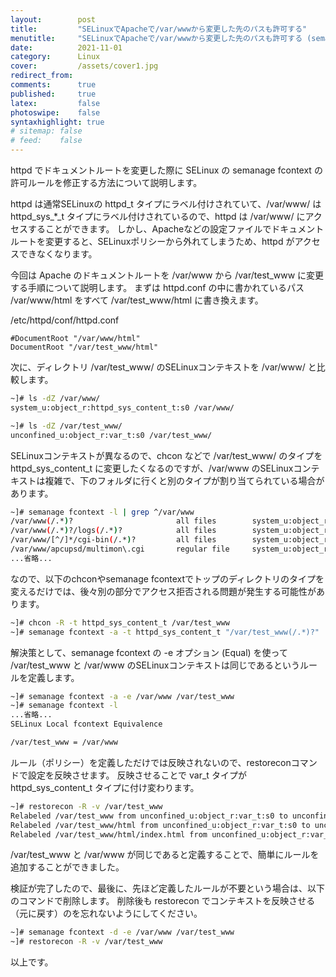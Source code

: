 ```yaml
---
layout:        post
title:         "SELinuxでApacheで/var/wwwから変更した先のパスも許可する"
menutitle:     "SELinuxでApacheで/var/wwwから変更した先のパスも許可する (semanage fcontext -e)"
date:          2021-11-01
category:      Linux
cover:         /assets/cover1.jpg
redirect_from:
comments:      true
published:     true
latex:         false
photoswipe:    false
syntaxhighlight: true
# sitemap: false
# feed:    false
---
```


httpd でドキュメントルートを変更した際に SELinux の semanage fcontext の許可ルールを修正する方法について説明します。

httpd は通常SELinuxの httpd_t タイプにラベル付けされていて、/var/www/ は httpd_sys_*_t タイプにラベル付けされているので、httpd は /var/www/ にアクセスすることができます。
しかし、Apacheなどの設定ファイルでドキュメントルートを変更すると、SELinuxポリシーから外れてしまうため、httpd がアクセスできなくなります。

今回は Apache のドキュメントルートを /var/www から /var/test_www に変更する手順について説明します。
まずは httpd.conf の中に書かれているパス /var/www/html をすべて /var/test_www/html に書き換えます。

/etc/httpd/conf/httpd.conf 
```
#DocumentRoot "/var/www/html"
DocumentRoot "/var/test_www/html"
```
次に、ディレクトリ /var/test_www/ のSELinuxコンテキストを /var/www/ と比較します。
```bash
~]# ls -dZ /var/www/
system_u:object_r:httpd_sys_content_t:s0 /var/www/

~]# ls -dZ /var/test_www/
unconfined_u:object_r:var_t:s0 /var/test_www/
```
SELinuxコンテキストが異なるので、chcon などで /var/test_www/ のタイプを httpd_sys_content_t に変更したくなるのですが、/var/www のSELinuxコンテキストは複雑で、下のフォルダに行くと別のタイプが割り当てられている場合があります。
```bash
~]# semanage fcontext -l | grep ^/var/www
/var/www(/.*)?                       all files        system_u:object_r:httpd_sys_content_t:s0
/var/www(/.*)?/logs(/.*)?            all files        system_u:object_r:httpd_log_t:s0
/var/www/[^/]*/cgi-bin(/.*)?         all files        system_u:object_r:httpd_sys_script_exec_t:s0
/var/www/apcupsd/multimon\.cgi       regular file     system_u:object_r:apcupsd_cgi_script_exec_t:s0
...省略...
```
なので、以下のchconやsemanage fcontextでトップのディレクトリのタイプを変えるだけでは、後々別の部分でアクセス拒否される問題が発生する可能性があります。
```bash
~]# chcon -R -t httpd_sys_content_t /var/test_www                       # 一時的な解決策(非推奨)
~]# semanage fcontext -a -t httpd_sys_content_t "/var/test_www(/.*)?"   # 一時的な解決策(非推奨)
```
解決策として、semanage fcontext の -e オプション (Equal) を使って /var/test_www と /var/www のSELinuxコンテキストは同じであるというルールを定義します。
```bash
~]# semanage fcontext -a -e /var/www /var/test_www
~]# semanage fcontext -l
...省略...
SELinux Local fcontext Equivalence

/var/test_www = /var/www
```
ルール（ポリシー）を定義しただけでは反映されないので、restoreconコマンドで設定を反映させます。
反映させることで var_t タイプが httpd_sys_content_t タイプに付け変わります。
```bash
~]# restorecon -R -v /var/test_www
Relabeled /var/test_www from unconfined_u:object_r:var_t:s0 to unconfined_u:object_r:httpd_sys_content_t:s0
Relabeled /var/test_www/html from unconfined_u:object_r:var_t:s0 to unconfined_u:object_r:httpd_sys_content_t:s0
Relabeled /var/test_www/html/index.html from unconfined_u:object_r:var_t:s0 to unconfined_u:object_r:httpd_sys_content_t:s0
```
/var/test_www と /var/www が同じであると定義することで、簡単にルールを追加することができました。

検証が完了したので、最後に、先ほど定義したルールが不要という場合は、以下のコマンドで削除します。
削除後も restorecon でコンテキストを反映させる（元に戻す）のを忘れないようにしてください。
```bash
~]# semanage fcontext -d -e /var/www /var/test_www
~]# restorecon -R -v /var/test_www
```
以上です。
